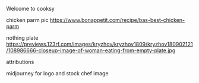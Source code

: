 Welcome to cooksy


chicken parm pic
https://www.bonappetit.com/recipe/bas-best-chicken-parm


nothing plate 
https://previews.123rf.com/images/kryzhov/kryzhov1809/kryzhov180902121/108986666-closeup-image-of-woman-eating-from-empty-plate.jpg



attributions

midjourney for logo and stock chef image